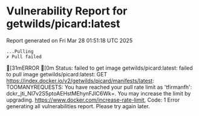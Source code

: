# Vulnerability Report for getwilds/picard:latest

Report generated on Fri Mar 28 01:51:18 UTC 2025

    ...Pulling
    ✗ Pull failed
[31mERROR  [0m Status: failed to get image getwilds/picard:latest: failed to pull image getwilds/picard:latest: GET https://index.docker.io/v2/getwilds/picard/manifests/latest: TOOMANYREQUESTS: You have reached your pull rate limit as 'tfirmanfh': dckr_jti_NI7v2S5ptoAEHstMEhynFJlC6Wk=. You may increase the limit by upgrading. https://www.docker.com/increase-rate-limit, Code: 1 
Error generating all vulnerabilities report. Please try again later.
